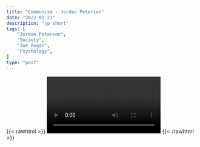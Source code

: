 ```yaml
---
title: "Communism - Jordan Peterson"
date: "2022-01-21"
description: "jp short"
tags: [
    "Jordan Peterson",
    "Society",
    "Joe Rogan",
    "Psychology",
]
type: "post"
---
```

{{< rawhtml >}}
    <video width="auto" height="auto" controls>
        <source src="https://clips.dev00ps.com/Jordan%20Peterson/communism.mp4" type="video/mp4"> 
    </video>
{{< /rawhtml >}}